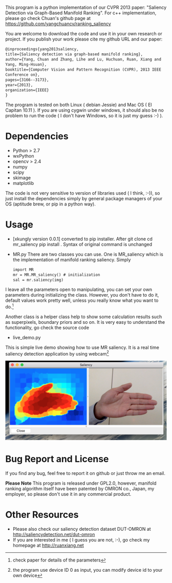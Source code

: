 This program is a python implementation of our CVPR 2013 paper: "Saliency Detection via Graph-Based Manifold Ranking". For c++ implementation, please go check Chuan's github page at https://github.com/yangchuancv/ranking_saliency

You are welcome to download the code and use it in your own research or project. If you publish your work please cite my github URL and our paper: 

	@inproceedings{yang2013saliency,
	title={Saliency detection via graph-based manifold ranking},
	author={Yang, Chuan and Zhang, Lihe and Lu, Huchuan, Ruan, Xiang and Yang, Ming-Hsuan},
	booktitle={Computer Vision and Pattern Recognition (CVPR), 2013 IEEE Conference on},
	pages={3166--3173},
	year={2013},
	organization={IEEE}
	}
	
The program is tested on both Linux ( debian Jessie) and Mac OS ( El Capitan 10.11 ). If you are using cygwin under windows, it should also be no problem to run the code ( I don't have Windows, so it is just my guess :-) ).

# Dependencies  #

  * Python > 2.7
  * wxPython
  * opencv > 2.4
  * numpy
  * scipy
  * skimage
  * matplotlib
  
The code is not very sensitive to version of libraries used ( I think, :-)), so just install the dependencies simply by general package managers of your OS (aptitude brew, or pip in a python way). 
  
  
# Usage #
  * [xkungly version 0.0.1] converted to pip installer.
  After git clone 
  cd mr_saliency
  pip install .
  Syntax of original command is unchanged

  * MR.py
  There are two classes you can use. One is MR_saliency which is the implementation of manifold ranking saliency. Simply

        import MR
		mr = MR.MR_saliency() # initialization
		sal = mr.saliency(img)
		
  I leave all the parameters open to manipulating, you can set your own parameters during initializing the class. However, you don't have to do it, default values work pretty well, unless you really know what you want to do.[^1]
  
  Another class is a helper class help to show some calculation results such as superpixels, boundary priors and so on. It is very easy to understand the functionality, go check the source code

  * live_demo.py
  
  This is simple live demo showing how to use MR saliency. It is a real time saliency detection application by using webcam[^2]
  
  ![demo screenshot](./demo.png)

# Bug Report and License #

 If you find any bug, feel free to report it on github or just throw me an email. 

 **Please Note** This program is released under GPL2.0, however, manifold ranking algorithm itself have been patented by OMRON co., Japan, my employer, so please don't use it in any commercial product. 

# Other Resources #

  * Please also check our saliency detection dataset DUT-OMRON at <http://saliencydetection.net/dut-omron>
  * If you are interested in me ( I guess you are not, :-), go check my homepage at <http://ruanxiang.net>
		
	



[^1]: check paper for details of the parameters

[^2]: the program use device ID 0 as input, you can modify device id to your own device

